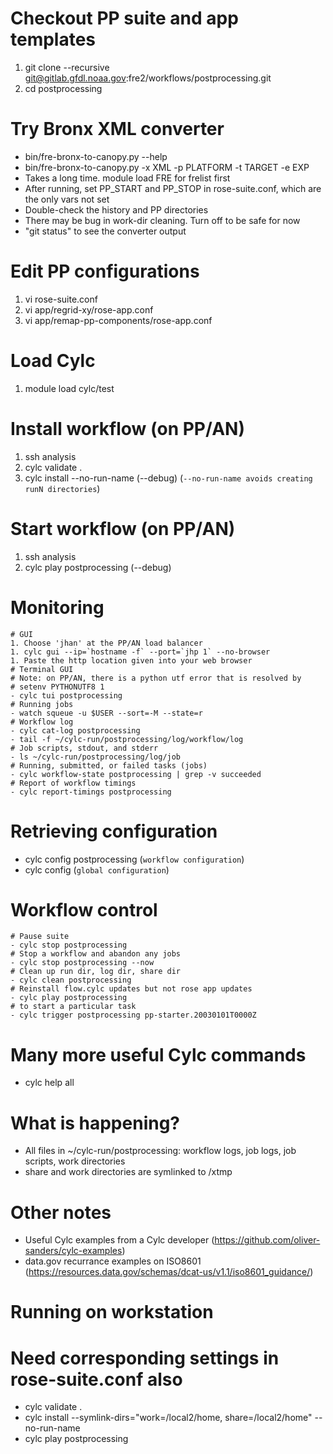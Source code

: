 # Checkout PP suite and app templates
1. git clone --recursive git@gitlab.gfdl.noaa.gov:fre2/workflows/postprocessing.git 
1. cd postprocessing

# Try Bronx XML converter
- bin/fre-bronx-to-canopy.py --help
- bin/fre-bronx-to-canopy.py -x XML -p PLATFORM -t TARGET -e EXP
- Takes a long time. module load FRE for frelist first
- After running, set PP_START and PP_STOP in rose-suite.conf, which are the only vars not set
- Double-check the history and PP directories
- There may be bug in work-dir cleaning. Turn off to be safe for now
- "git status" to see the converter output

# Edit PP configurations
1. vi rose-suite.conf
1. vi app/regrid-xy/rose-app.conf
1. vi app/remap-pp-components/rose-app.conf

# Load Cylc
1. module load cylc/test

# Install workflow (on PP/AN)
1. ssh analysis
1. cylc validate .
1. cylc install --no-run-name (--debug) (`--no-run-name avoids creating runN directories`)

# Start workflow (on PP/AN)
1. ssh analysis
1. cylc play postprocessing (--debug)

# Monitoring
```
# GUI
1. Choose 'jhan' at the PP/AN load balancer
1. cylc gui --ip=`hostname -f` --port=`jhp 1` --no-browser
1. Paste the http location given into your web browser
# Terminal GUI
# Note: on PP/AN, there is a python utf error that is resolved by
# setenv PYTHONUTF8 1
- cylc tui postprocessing
# Running jobs
- watch squeue -u $USER --sort=-M --state=r
# Workflow log
- cylc cat-log postprocessing
- tail -f ~/cylc-run/postprocessing/log/workflow/log
# Job scripts, stdout, and stderr
- ls ~/cylc-run/postprocessing/log/job
# Running, submitted, or failed tasks (jobs)
- cylc workflow-state postprocessing | grep -v succeeded
# Report of workflow timings
- cylc report-timings postprocessing
```

# Retrieving configuration
- cylc config postprocessing (`workflow configuration`)
- cylc config (`global configuration`)

# Workflow control
```
# Pause suite
- cylc stop postprocessing
# Stop a workflow and abandon any jobs
- cylc stop postprocessing --now
# Clean up run dir, log dir, share dir
- cylc clean postprocessing
# Reinstall flow.cylc updates but not rose app updates
- cylc play postprocessing
# to start a particular task
- cylc trigger postprocessing pp-starter.20030101T0000Z
```

# Many more useful Cylc commands
- cylc help all

# What is happening?
- All files in ~/cylc-run/postprocessing: workflow logs, job logs, job scripts, work directories
- share and work directories are symlinked to /xtmp

# Other notes
- Useful Cylc examples from a Cylc developer (https://github.com/oliver-sanders/cylc-examples)
- data.gov recurrance examples on ISO8601 (https://resources.data.gov/schemas/dcat-us/v1.1/iso8601_guidance/)

# Running on workstation
# Need corresponding settings in rose-suite.conf also
- cylc validate .
- cylc install --symlink-dirs="work=/local2/home, share=/local2/home" --no-run-name
- cylc play postprocessing
